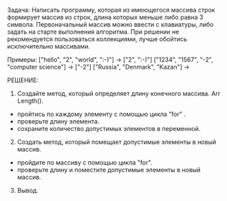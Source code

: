 Задача: Написать программу, которая из имеющегося массива строк формирует массив из строк, длина которых
меньше либо равна 3 символа. Первоначальный массив можно ввести с клавиатуры, либо задать на старте
выполнения алгоритма. При решении не рекомендуется пользоваться коллекциями, лучше обойтись
исключительно массивами.

Примеры:
["hello", "2", "world", ":-)"] -> ["2", ":-)"]
["1234", "1567", "-2", "computer science"] -> ["-2"]
["Russia", "Denmark", "Kazan"] ->

РЕШЕНИЕ:
1. Создайте метод, который определяет длину конечного массива.  Arr Length().
- пройтись по каждому элементу с помощью цикла "for" .
- проверьте длину элемента.
- сохраните количество допустимых элементов в переменной.
2. Создать метод, который помещает допустимые элементы в новый массив.
- пройдите по массиву с помощью цикла "for".
- проверьте длину и поместите допустимые элементы в новый массив.
3. Вывод.